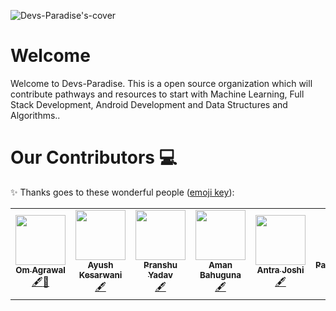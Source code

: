![Devs-Paradise's-cover](https://user-images.githubusercontent.com/57597700/116229273-ed585980-a773-11eb-8881-dc1b97b98337.png)


# Welcome 
Welcome to Devs-Paradise. This is a open source organization which will contribute pathways and resources to start with Machine Learning, Full Stack Development, Android Development and Data Structures and Algorithms..




# Our Contributors 💻

✨ Thanks goes to these wonderful people ([emoji key](https://allcontributors.org/docs/en/emoji-key)):

<table>
  <tr>
    <td align="center"><a href="https://github.com/omagrawal1111"><img src="https://avatars.githubusercontent.com/u/48345993?v=4" width="80px;" alt=""/><br /><sub><b>Om Agrawal</b></sub></a><br /><a href="#content-omagrawal1111" title="Content">🖋</a><a href="https://github.com/Devs-Paradise/Welcome/commits?author=omagrawal1111" title="Documentation">📖</a> </td>
    <td align="center"><a href="https://github.com/Ayush12062000"><img src="https://avatars.githubusercontent.com/u/57597700?v=4" width="80px;" alt=""/><br /><sub><b>Ayush Kesarwani</b></sub></a><br /><a href="#content-Ayush12062000" title="Content">🖋</a></td>
    <td align="center"><a href="https://github.com/pranshu200"><img src="https://avatars.githubusercontent.com/u/65902053?v=4" width="80px;" alt=""/><br /><sub><b>Pranshu Yadav</b></sub></a><br /><a href="#content-pranshu200" title="Content">🖋</a></td>
    <td align="center"><a href="https://github.com/ammu-007"><img src="https://avatars.githubusercontent.com/u/48680638?v=4" width="80px;" alt=""/><br /><sub><b>Aman Bahuguna</b></sub></a><br /><a href="#content-ammu-007" title="Content">🖋</a></td>
    <td align="center"><a href="https://github.com/AntraJoshi"><img src="https://avatars.githubusercontent.com/u/57592174?v=4" width="80px;" alt=""/><br /><sub><b>Antra Joshi</b></sub></a><br /><a href="#content-AntraJoshi" title="Content">🖋</a></td>
    <td align="center"><a href="https://github.com/parthdhwajendramishra"><img src="https://avatars.githubusercontent.com/u/45072542?v=4" width="80px;" alt=""/><br /><sub><b>Parthdhwajendra Mishra</b></sub></a><br /><a href="#content-parthdhwajendramishra" title="Content">🖋</a></td>
    <td align="center"><a href="https://github.com/swapnilr17"><img src="https://avatars.githubusercontent.com/u/50523256?v=4" width="80px;" alt=""/><br /><sub><b>Swapnil Rawat</b></sub></a><br /><a href="#content-swapnilr17" title="Content">🖋</a></td>
   <td align="center"><a href="https://github.com/SakshamSharma2026"><img src="https://avatars.githubusercontent.com/u/61559299?v=4" width="80px;" alt=""/><br /><sub><b>Saksham Sharma</b></sub></a><br /><a href="#content-SakshamSharma2026" title="Content">🖋</a></td>
    
  </tr>
</table>

